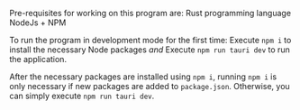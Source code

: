 Pre-requisites for working on this program are:
Rust programming language
NodeJs + NPM

To run the program in development mode for the first time:
Execute `npm i` to install the necessary Node packages *and*
Execute `npm run tauri dev` to run the application.

After the necessary packages are installed using `npm i`,
running `npm i` is only necessary if new packages are added to `package.json`.
Otherwise, you can simply execute `npm run tauri dev`.